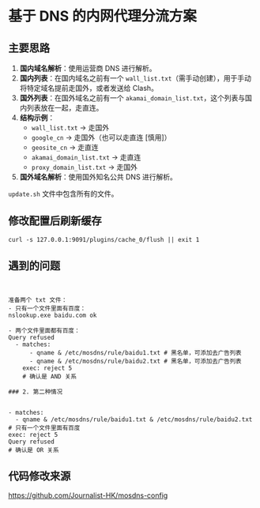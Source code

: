 # 基于 DNS 的内网代理分流方案

## 主要思路

1. **国内域名解析**：使用运营商 DNS 进行解析。
2. **国内列表**：在国内域名之前有一个 `wall_list.txt`（需手动创建），用于手动将特定域名提前走国外，或者发送给 Clash。
3. **国外列表**：在国外域名之前有一个 `akamai_domain_list.txt`，这个列表与国内列表放在一起，走直连。
4. **结构示例**：
   - `wall_list.txt` → 走国外
   - `google_cn` → 走国外（也可以走直连 [慎用]）
   - `geosite_cn` → 走直连
   - `akamai_domain_list.txt` → 走直连
   - `proxy_domain_list.txt` → 走国外
5. **国外域名解析**：使用国外知名公共 DNS 进行解析。
   
`update.sh` 文件中包含所有的文件。
## 修改配置后刷新缓存
  ```
curl -s 127.0.0.1:9091/plugins/cache_0/flush || exit 1
  ```

## 遇到的问题

  ``` 1. qanme 写法


准备两个 txt 文件：
- 只有一个文件里面有百度：
  nslookup.exe baidu.com ok

- 两个文件里面都有百度：
  Query refused
    - matches:
        - qname & /etc/mosdns/rule/baidu1.txt # 黑名单，可添加去广告列表
        - qname & /etc/mosdns/rule/baidu2.txt # 黑名单，可添加去广告列表  
      exec: reject 5
      # 确认是 AND 关系

### 2. 第二种情况


- matches:
    - qname & /etc/mosdns/rule/baidu1.txt & /etc/mosdns/rule/baidu2.txt # 只有一个文件里面有百度
  exec: reject 5
  Query refused
  # 确认是 OR 关系
  ```
## 代码修改来源
  https://github.com/Journalist-HK/mosdns-config
